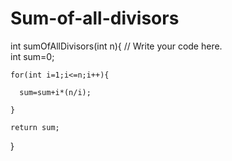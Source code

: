 # Sum-of-all-divisors
int sumOfAllDivisors(int n){
	// Write your code here.	
	 int sum=0;

    for(int i=1;i<=n;i++){

      sum=sum+i*(n/i);

    }   

    return sum;
}
